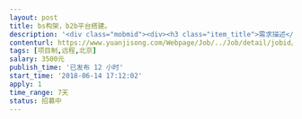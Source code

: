 ```yaml
---                
layout: post       
title: bs构架，b2b平台搭建。           
description: '<div class="mobmid"><div><h3 class="item_title">需求描述</h3><p>我的需求，<br/>1.远程调用我计算机里的数据，在本机上形成存储过程。<br/>2.通过网页的形式，调用该存储过程。<br/>3.存储过程的相关参数通过网页输入。<br/>4.形成结果集后，用户可以增加栏后，返馈回数据库。<br/>5.网页，通过用户设置权限。</p></div><!--info end--></div>'     
contenturl: https://www.yuanjisong.com/Webpage/Job/../Job/detail/jobid/101574      
tags: [项目制,远程,北京]            
salary: 3500元          
publish_time: '已发布 12 小时'         
start_time: '2018-06-14 17:12:02'           
apply: 1                   
time_range: 7天              
status: 招募中                  
---                 
```

